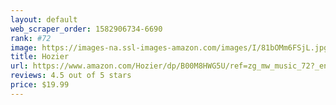 ```yaml
---
layout: default 
﻿web_scraper_order: 1582906734-6690
rank: #72
image: https://images-na.ssl-images-amazon.com/images/I/81bOMm6FSjL.jpg
title: Hozier
url: https://www.amazon.com/Hozier/dp/B00M8HWG5U/ref=zg_mw_music_72?_encoding=UTF8&psc=1&refRID=X8V12YXMQG7N6EH1X8Q3
reviews: 4.5 out of 5 stars
price: $19.99 
---
```

